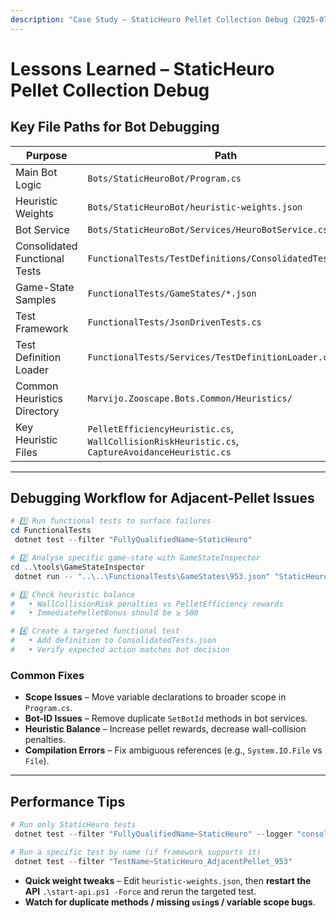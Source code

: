 ```yaml
---
description: "Case Study – StaticHeuro Pellet Collection Debug (2025-07-17)"
---
```


# Lessons Learned – StaticHeuro Pellet Collection Debug

## Key File Paths for Bot Debugging

| Purpose | Path |
|---------|------|
| Main Bot Logic | `Bots/StaticHeuroBot/Program.cs` |
| Heuristic Weights | `Bots/StaticHeuroBot/heuristic-weights.json` |
| Bot Service | `Bots/StaticHeuroBot/Services/HeuroBotService.cs` |
| Consolidated Functional Tests | `FunctionalTests/TestDefinitions/ConsolidatedTests.json` |
| Game-State Samples | `FunctionalTests/GameStates/*.json` |
| Test Framework | `FunctionalTests/JsonDrivenTests.cs` |
| Test Definition Loader | `FunctionalTests/Services/TestDefinitionLoader.cs` |
| Common Heuristics Directory | `Marvijo.Zooscape.Bots.Common/Heuristics/` |
| Key Heuristic Files | `PelletEfficiencyHeuristic.cs`, `WallCollisionRiskHeuristic.cs`, `CaptureAvoidanceHeuristic.cs` |

---

## Debugging Workflow for Adjacent-Pellet Issues

```powershell
# 1️⃣ Run functional tests to surface failures
cd FunctionalTests
 dotnet test --filter "FullyQualifiedName~StaticHeuro"

# 2️⃣ Analyse specific game-state with GameStateInspector
cd ..\tools\GameStateInspector
 dotnet run -- "..\..\FunctionalTests\GameStates\953.json" "StaticHeuro"

# 3️⃣ Check heuristic balance
#   • WallCollisionRisk penalties vs PelletEfficiency rewards
#   • ImmediatePelletBonus should be ≥ 500

# 4️⃣ Create a targeted functional test
#   • Add definition to ConsolidatedTests.json
#   • Verify expected action matches bot decision
```

### Common Fixes

* **Scope Issues** – Move variable declarations to broader scope in `Program.cs`.
* **Bot-ID Issues** – Remove duplicate `SetBotId` methods in bot services.
* **Heuristic Balance** – Increase pellet rewards, decrease wall-collision penalties.
* **Compilation Errors** – Fix ambiguous references (e.g., `System.IO.File` vs `File`).

---

## Performance Tips

```powershell
# Run only StaticHeuro tests
 dotnet test --filter "FullyQualifiedName~StaticHeuro" --logger "console;verbosity=minimal"

# Run a specific test by name (if framework supports it)
 dotnet test --filter "TestName~StaticHeuro_AdjacentPellet_953"
```

* **Quick weight tweaks** – Edit `heuristic-weights.json`, then **restart the API** `.\start-api.ps1 -Force` and rerun the targeted test.
* **Watch for duplicate methods / missing `using`s / variable scope bugs**.
